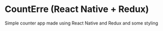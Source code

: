 # CountErre (React Native + Redux)
Simple counter app made using React Native and Redux and some styling
